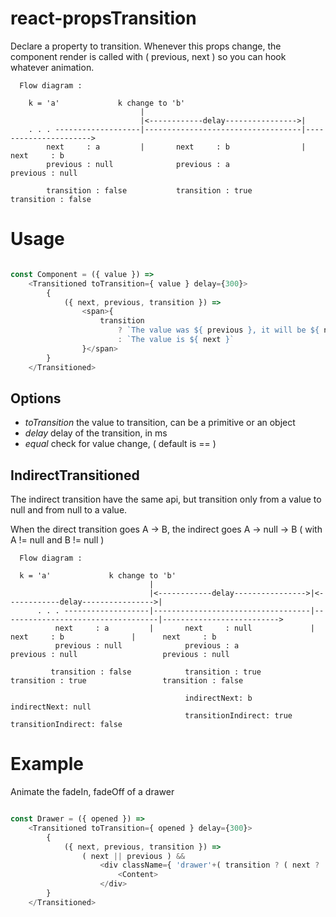 react-propsTransition
===

Declare a property to transition. Whenever this props change, the component render is called with ( previous, next ) so you can hook whatever animation.

```
  Flow diagram :

    k = 'a'             k change to 'b'
                             |
                             |<------------delay---------------->|
    . . . -------------------|-----------------------------------|---------------------->
        next     : a         |       next     : b                |   next     : b
        previous : null              previous : a                    previous : null

        transition : false           transition : true               transition : false
```

# Usage

```javascript

const Component = ({ value }) =>
    <Transitioned toTransition={ value } delay={300}>
        {
            ({ next, previous, transition }) =>
                <span>{ 
                    transition
                        ? `The value was ${ previous }, it will be ${ next }`
                        : `The value is ${ next }`
                }</span>
        }
    </Transitioned>

```

## Options

- _toTransition_    the value to transition, can be a primitive or an object
- _delay_           delay of the transition, in ms 
- _equal_           check for value change, ( default is == )

## IndirectTransitioned

The indirect transition have the same api, but transition only from a value to null and from null to a value.

When the direct transition goes A -> B, the indirect goes A -> null -> B ( with A != null and B != null )

```
  Flow diagram :

  k = 'a'             k change to 'b'
                               |
                               |<------------delay---------------->|<------------delay---------------->|
      . . . -------------------|-----------------------------------|-----------------------------------|-------------------------->
          next     : a         |       next     : null             |        next     : b               |      next     : b
          previous : null              previous : a                         previous : null                   previous : null
  
         transition : false            transition : true                    transition : true                 transition : false
  
                                       indirectNext: b                      indirectNext: null
                                       transitionIndirect: true             transitionIndirect: false
```

# Example

Animate the fadeIn, fadeOff of a drawer

```javascript

const Drawer = ({ opened }) =>
    <Transitioned toTransition={ opened } delay={300}>
        {
            ({ next, previous, transition }) =>
                ( next || previous ) &&
                    <div className={ 'drawer'+( transition ? ( next ? 'drawer--fadeIn' : 'drawer--fadeOut' ) ) }>
                        <Content>
                    </div>
        }
    </Transitioned>

```
